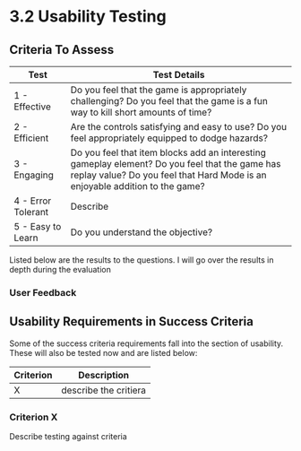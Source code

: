 # 3.2 Usability Testing

## Criteria To Assess

| Test               | Test Details                                                                                                                                                                   |
| ------------------ | ------------------------------------------------------------------------------------------------------------------------------------------------------------------------------ |
| 1 - Effective      | Do you feel that the game is appropriately challenging? Do you feel that the game is a fun way to kill short amounts of time?                                                  |
| 2 - Efficient      | Are the controls satisfying and easy to use? Do you feel appropriately equipped to dodge hazards?                                                                              |
| 3 - Engaging       | Do you feel that item blocks add an interesting gameplay element? Do you feel that the game has replay value? Do you feel that Hard Mode is an enjoyable addition to the game? |
| 4 - Error Tolerant | Describe                                                                                                                                                                       |
| 5 - Easy to Learn  | Do you understand the objective?                                                                                                                                               |

Listed below are the results to the questions. I will go over the results in depth during the evaluation

### User Feedback

## Usability Requirements in Success Criteria

Some of the success criteria requirements fall into the section of usability. These will also be tested now and are listed below:

| Criterion | Description           |
| --------- | --------------------- |
| X         | describe the critiera |

### Criterion X

Describe testing against criteria

